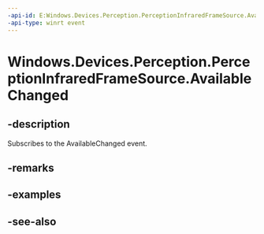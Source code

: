 ----api-id: E:Windows.Devices.Perception.PerceptionInfraredFrameSource.AvailableChanged
-api-type: winrt event
---<!-- Event syntaxpublic event Windows.Foundation.TypedEventHandler AvailableChanged<Windows.Devices.Perception.PerceptionInfraredFrameSource,  object>--># Windows.Devices.Perception.PerceptionInfraredFrameSource.AvailableChanged## -descriptionSubscribes to the AvailableChanged event.## -remarks## -examples## -see-also